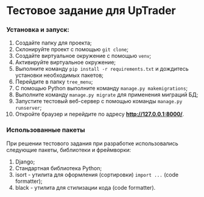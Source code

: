 # Тестовое задание для UpTrader

### Установка и запуск:

1. Создайте папку для проекта;
2. Склонируйте проект с помощью `git clone`;
3. Создайте виртуальное окружение с помощью `venv`;
4. Активируйте виртуальное окружение;
5. Выполните команду `pip install -r requirements.txt` и дождитесь установки необходимых пакетов;
6. Перейдите в папку `tree_menu`;
7. С помощью Python выполните команду `manage.py makemigrations`;
8. Выполните команду `manage.py migrate` для применения миграций БД;
9. Запустите тестовый веб-сервер с помощью команды `manage.py runserver`;
10. Откройте браузер и перейдите по адресу **http://127.0.0.1:8000/**.

### Использованные пакеты

При решении тестового задания при разработке использовались следующие пакеты, библиотеки и фреймворки:
1. Django;
2. Стандартная библиотека Python;
3. isort - утилита для оформления (сортировки) `import ...` (code formatter);
4. black - утилита для стилизации кода (code formatter).